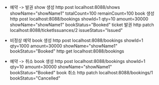 
* 예약 -> 발권
show 생성
http post localhost:8088/shows showName="showName1" totalCount=100 remainCount=100
book 생성
http post localhost:8088/bookings showId=1 qty=10 amount=30000 showName="showName1" bookStatus="Booked"
ticket 발권
http patch localhost:8088/ticketIssuances/2 issueStatus="Issued"

* 비정상 예약
book 생성
http post localhost:8088/bookings showId=1 qty=1000 amount=30000 showName="showName1" bookStatus="Booked"
http get localhost:8088/bookings

* 예약 -> 취소
book 생성
http post localhost:8088/bookings showId=1 qty=10 amount=30000 showName="showName1" bookStatus="Booked"
book 취소
http patch localhost:8088/bookings/1 bookStatus="Cancelled"
